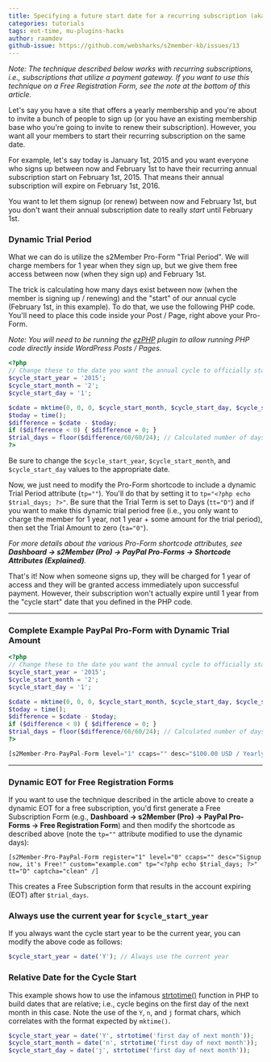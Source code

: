 ```yaml
---
title: Specifying a future start date for a recurring subscription (aka Custom EOT)
categories: tutorials
tags: eot-time, mu-plugins-hacks
author: raamdev
github-issue: https://github.com/websharks/s2member-kb/issues/13
---
```


_Note: The technique described below works with recurring subscriptions, i.e., subscriptions that utilize a payment gateway. If you want to use this technique on a Free Registration Form, see the note at the bottom of this article._

Let's say you have a site that offers a yearly membership and you're about to invite a bunch of people to sign up (or you have an existing membership base who you're going to invite to renew their subscription). However, you want all your members to start their recurring subscription on the same date.

For example, let's say today is January 1st, 2015 and you want everyone who signs up between now and February 1st to have their recurring annual subscription start on February 1st, 2015. That means their annual subscription will expire on February 1st, 2016.

You want to let them signup (or renew) between now and February 1st, but you don't want their annual subscription date to really _start_ until February 1st.

### Dynamic Trial Period

What we can do is utilize the s2Member Pro-Form "Trial Period". We will charge members for 1 year when they sign up, but we give them free access between now (when they sign up) and February 1st. 

The trick is calculating how many days exist between now (when the member is signing up / renewing) and the "start" of our annual cycle (February 1st, in this example). To do that, we use the following PHP code. You'll need to place this code inside your Post / Page, right above your Pro-Form. 

_Note: You will need to be running the [ezPHP](http://wordpress.org/plugins/ezphp/) plugin to allow running PHP code directly inside WordPress Posts / Pages._

```php
<?php
// Change these to the date you want the annual cycle to officially start 
$cycle_start_year = '2015';
$cycle_start_month = '2';
$cycle_start_day = '1';

$cdate = mktime(0, 0, 0, $cycle_start_month, $cycle_start_day, $cycle_start_year);
$today = time();
$difference = $cdate - $today;
if ($difference < 0) { $difference = 0; }
$trial_days = floor($difference/60/60/24); // Calculated number of days until yearly cycle should start
?>
```

Be sure to change the `$cycle_start_year`, `$cycle_start_month`, and `$cycle_start_day` values to the appropriate date.

Now, we just need to modify the Pro-Form shortcode to include a dynamic Trial Period attribute (`tp=""`). You'll do that by setting it to `tp="<?php echo $trial_days; ?>"`. Be sure that the Trial Term is set to Days (`tt="D"`) and if you want to make this dynamic trial period free (i.e., you only want to charge the member for 1 year, not 1 year + some amount for the trial period), then set the Trial Amount to zero (`ta="0"`).

_For more details about the various Pro-Form shortcode attributes, see **Dashboard → s2Member (Pro) → PayPal Pro-Forms → Shortcode Attributes (Explained)**._

That's it! Now when someone signs up, they will be charged for 1 year of access and they will be granted access immediately upon successful payment. However, their subscription won't actually expire until 1 year from the "cycle start" date that you defined in the PHP code.

---

### Complete Example PayPal Pro-Form with Dynamic Trial Amount

```php
<?php
// Change these to the date you want the annual cycle to officially start 
$cycle_start_year = '2015';
$cycle_start_month = '2';
$cycle_start_day = '1';

$cdate = mktime(0, 0, 0, $cycle_start_month, $cycle_start_day, $cycle_start_year);
$today = time();
$difference = $cdate - $today;
if ($difference < 0) { $difference = 0; }
$trial_days = floor($difference/60/60/24); // Calculated number of days until yearly cycle should start
?>

[s2Member-Pro-PayPal-Form level="1" ccaps="" desc="$100.00 USD / Yearly (recurring charge, for ongoing access)" ps="paypal" lc="" cc="USD" dg="0" ns="1" custom="example.com" ta="0" tp="<?php echo $trial_days; ?>" tt="D" ra="1.00" rp="1" rt="Y" rr="1" rrt="" rra="2" accept="paypal" accept_via_paypal="paypal" coupon="" accept_coupons="0" default_country_code="" captcha="0" /]
```

---

### Dynamic EOT for Free Registration Forms

If you want to use the technique described in the article above to create a dynamic EOT for a free subscription, you'd first generate a Free Subscription Form (e.g., **Dashboard → s2Member (Pro) → PayPal Pro-Forms → Free Registration Form**) and then modify the shortcode as described above (note the `tp=""` attribute modified to use the dynamic days):

```text
[s2Member-Pro-PayPal-Form register="1" level="0" ccaps="" desc="Signup now, it's Free!" custom="example.com" tp="<?php echo $trial_days; ?>" tt="D" captcha="clean" /]
```

This creates a Free Subscription form that results in the account expiring (EOT) after `$trial_days`.

### Always use the current year for `$cycle_start_year`

If you always want the cycle start year to be the current year, you can modify the above code as follows:

```php
$cycle_start_year = date('Y'); // Always use the current year
```

### Relative Date for the Cycle Start

This example shows how to use the infamous [strtotime()](http://php.net/manual/en/function.strtotime.php) function in PHP to build dates that are relative; i.e., cycle begins on the first day of the next month in this case. Note the use of the `Y`, `n`, and `j` format chars, which correlates with the format expected by `mktime()`.

```php
$cycle_start_year = date('Y', strtotime('first day of next month'));
$cycle_start_month = date('n', strtotime('first day of next month'));
$cycle_start_day = date('j', strtotime('first day of next month'));
```
